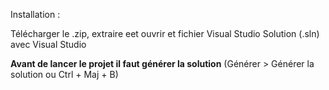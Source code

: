 Installation :

Télécharger le .zip, extraire eet ouvrir et fichier Visual Studio Solution (.sln) avec Visual Studio

**Avant de lancer le projet il faut générer la solution** (Générer > Générer la solution ou Ctrl + Maj + B)
